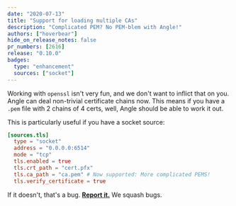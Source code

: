 ```yaml
---
date: "2020-07-13"
title: "Support for loading multiple CAs"
description: "Complicated PEM? No PEM-blem with Angle!"
authors: ["hoverbear"]
hide_on_release_notes: false
pr_numbers: [2616]
release: "0.10.0"
badges:
  type: "enhancement"
  sources: ["socket"]
---
```


Working with `openssl` isn't very fun, and we don't want to inflict that on you. Angle can deal non-trivial certificate chains now. This means if you have a `.pem` file with 2 chains of 4 certs, well, Angle should be able to work it out.

This is particularly useful if you have a socket source:

```toml title="angle.toml"
[sources.tls]
  type = "socket"
  address = "0.0.0.0:6514"
  mode = "tcp"
  tls.enabled = true
  tls.crt_path = "cert.pfx"
  tls.ca_path = "ca.pem" # Now supported: More complicated PEMS!
  tls.verify_certificate = true
```

If it doesn't, that's a bug. [**Report it.**][urls.new_bug_report] We squash bugs.

[urls.new_bug_report]: https://github.com/khulnasoft/angle/issues/new?labels=type%3A+bug
